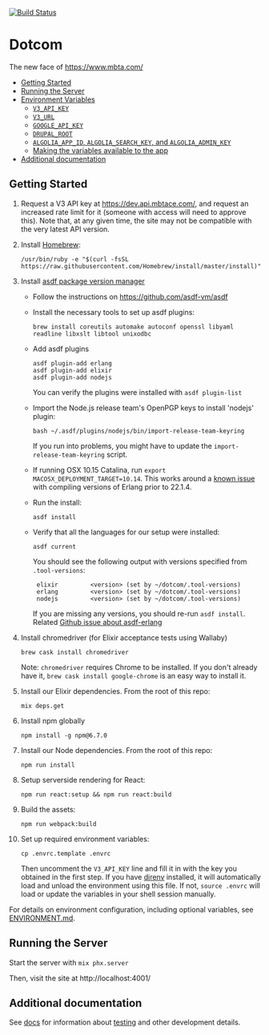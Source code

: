 [![Build Status](https://semaphoreci.com/api/v1/mbta/dotcom/branches/master/badge.svg)](https://semaphoreci.com/mbta/dotcom)

# Dotcom

The new face of https://www.mbta.com/

- [Getting Started](#getting-started)
- [Running the Server](#running-the-server)
- [Environment Variables](#environment-variables)
  - [`V3_API_KEY`](#v3_api_key)
  - [`V3_URL`](#v3_url)
  - [`GOOGLE_API_KEY`](#google_api_key)
  - [`DRUPAL_ROOT`](#drupal_root)
  - [`ALGOLIA_APP_ID`, `ALGOLIA_SEARCH_KEY`, and `ALGOLIA_ADMIN_KEY`](#algolia_app_id-algolia_search_key-and-algolia_admin_key)
  - [Making the variables available to the app](#making-the-variables-available-to-the-app)
- [Additional documentation](#additional-documentation)

## Getting Started

1. Request a V3 API key at https://dev.api.mbtace.com/, and request an increased
   rate limit for it (someone with access will need to approve this). Note that, at
   any given time, the site may not be compatible with the very latest API version.

1. Install [Homebrew](https://docs.brew.sh/Installation.html):

   ```
   /usr/bin/ruby -e "$(curl -fsSL https://raw.githubusercontent.com/Homebrew/install/master/install)"
   ```

1. Install [asdf package version manager](https://github.com/asdf-vm/asdf)

   - Follow the instructions on https://github.com/asdf-vm/asdf
   - Install the necessary tools to set up asdf plugins:

     ```
     brew install coreutils automake autoconf openssl libyaml readline libxslt libtool unixodbc
     ```

   - Add asdf plugins

     ```
     asdf plugin-add erlang
     asdf plugin-add elixir
     asdf plugin-add nodejs
     ```

     You can verify the plugins were installed with `asdf plugin-list`

   - Import the Node.js release team's OpenPGP keys to install 'nodejs' plugin:

     ```
     bash ~/.asdf/plugins/nodejs/bin/import-release-team-keyring
     ```

     If you run into problems, you might have to update the `import-release-team-keyring` script.

   - If running OSX 10.15 Catalina, run `export MACOSX_DEPLOYMENT_TARGET=10.14`.
     This works around a [known issue](https://github.com/asdf-vm/asdf-erlang/issues/116)
     with compiling versions of Erlang prior to 22.1.4.

   - Run the install:

     ```
     asdf install
     ```

   - Verify that all the languages for our setup were installed:

     ```
     asdf current
     ```

     You should see the following output with versions specified from `.tool-versions`:

     ```
      elixir         <version> (set by ~/dotcom/.tool-versions)
      erlang         <version> (set by ~/dotcom/.tool-versions)
      nodejs         <version> (set by ~/dotcom/.tool-versions)
     ```

     If you are missing any versions, you should re-run `asdf install`. Related [Github issue about asdf-erlang](https://github.com/asdf-vm/asdf-erlang/issues/57)

1. Install chromedriver (for Elixir acceptance tests using Wallaby)

   ```
   brew cask install chromedriver
   ```

   Note: `chromedriver` requires Chrome to be installed. If you don't already
   have it, `brew cask install google-chrome` is an easy way to install it.

1. Install our Elixir dependencies. From the root of this repo:

   ```
   mix deps.get
   ```

1. Install npm globally

   ```
   npm install -g npm@6.7.0
   ```

1. Install our Node dependencies. From the root of this repo:

   ```
   npm run install
   ```

1. Setup serverside rendering for React:

   ```
   npm run react:setup && npm run react:build
   ```

1. Build the assets:

   ```
   npm run webpack:build
   ```

1. Set up required environment variables:
   ```
   cp .envrc.template .envrc
   ```
   Then uncomment the `V3_API_KEY` line and fill it in with the key you obtained
   in the first step. If you have [direnv] installed, it will automatically load
   and unload the environment using this file. If not, `source .envrc` will load
   or update the variables in your shell session manually.

[direnv]: https://github.com/direnv/direnv

For details on environment configuration, including optional variables, see
[ENVIRONMENT.md](docs/ENVIRONMENT.md).

## Running the Server

Start the server with `mix phx.server`

Then, visit the site at http://localhost:4001/

## Additional documentation

See [docs](docs) for information about [testing](docs/TESTING.md) and other development details.

